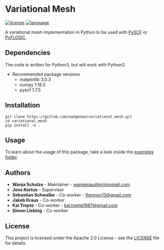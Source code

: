 # Variational Mesh
[![license](https://img.shields.io/badge/license-APACHE2-green)](https://www.apache.org/licenses/LICENSE-2.0)
[![language](https://img.shields.io/badge/language-Python3-blue)](https://www.python.org/)

A variational mesh implementation in Python to be used with [PySCF](https://github.com/pyscf/pyscf) or [PyFLOSIC](https://github.com/pyflosic/pyflosic).

## Dependencies

The code is written for Python3, but will work with Python2.

* Recommended package versions
  * matplotlib 3.0.3
  * numpy 1.18.5
  * pyscf 1.7.5

## Installation

```
git clone https://gitlab.com/wangenau/variational_mesh.git
cd variational_mesh
pip install -e .
```

## Usage

To learn about the usage of this package, take a look inside the [examples folder](examples).

## Authors

* **Wanja Schulze** - Maintainer - wangenau@protonmail.com
* **Jens Kortus** - Supervisor
* **Sebastian Schwalbe** - Co-worker - theonov13@gmail.com    
* **Jakob Kraus** - Co-worker
* **Kai Trepte** - Co-worker - kai.trepte1987@gmail.com
* **Simon Liebing** - Co-worker

## License

This project is licensed under the Apache 2.0 License - see the [LICENSE](LICENSE) file for details.
